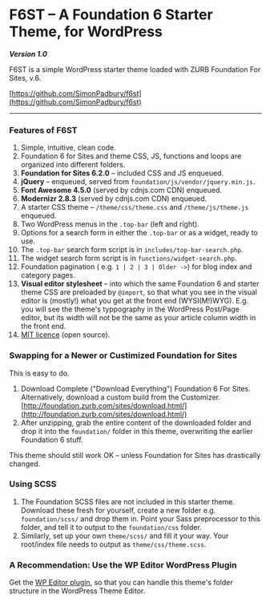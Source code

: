 # F6ST – A Foundation 6 Starter Theme, for WordPress

***Version 1.0***


F6ST is a simple WordPress starter theme loaded with ZURB Foundation For Sites, v.6.

[https://github.com/SimonPadbury/f6st](https://github.com/SimonPadbury/f6st)

* * *

### Features of F6ST

1. Simple, intuitive, clean code.
2. Foundation 6 for Sites and theme CSS, JS, functions and loops are organized into different folders.
3. **Foundation for Sites 6.2.0** – included CSS and JS enqueued.
4. **jQuery** – enqueued, served from `foundation/js/vendor/jquery.min.js`.
5. **Font Awesome 4.5.0** (served by cdnjs.com CDN) enqueued.
6. **Modernizr 2.8.3** (served by cdnjs.com CDN) enqueued.
7. A starter CSS theme – `/theme/css/theme.css` and `/theme/js/theme.js` enqueued.
8. Two WordPress menus in the `.top-bar` (left and right).
9. Options for a search form in either the `.top-bar` or as a widget, ready to use.
  1. The `.top-bar` search form script is in `includes/top-bar-search.php`.
  2. The widget search form script is in `functions/widget-search.php`.
10. Foundation pagination ( e.g. ` 1 | 2 | 3 | Older -> `) for blog index and category pages.
11. **Visual editor stylesheet** – into which the same Foundation 6 and starter theme CSS are preloaded by `@import`, so that what you see in the visual editor is (mostly!) what you get at the front end (WYSI(M!)WYG). E.g. you will see the theme's typpography in the WordPress Post/Page editor, but its width will not be the same as your article column width in the front end.
12. [MIT licence](http://opensource.org/licenses/MIT) (open source).

### Swapping for a Newer or Custimized Foundation for Sites

This is easy to do.

1. Download Complete ("Download Everything") Foundation 6 For Sites. Alternatively, download a custom build from the Customizer. [http://foundation.zurb.com/sites/download.html/](http://foundation.zurb.com/sites/download.html/)
2. After unzipping, grab the entire content of the downloaded folder and drop it into the `foundation/` folder in this theme, overwriting the earlier Foundation 6 stuff.

This theme should still work OK – unless Foundation for Sites has drastically changed.

### Using SCSS

1. The Foundation SCSS files are not included in this starter theme. Download these fresh for yourself, create a new folder e.g. `foundation/scss/` and drop them in. Point your Sass preprocessor to this folder, and tell it to output to the `foundation/css` folder.
2. Similarly, set up your own `theme/scss/` and fill it your way. Your root/index file needs to output as `theme/css/theme.scss`.

### A Recommendation: Use the WP Editor WordPress Plugin

Get the [WP Editor plugin](https://en-gb.wordpress.org/plugins/wp-editor/), so that you can handle this theme's folder structure in the WordPress Theme Editor.